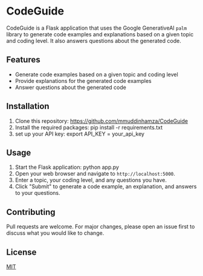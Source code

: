 # CodeGuide

CodeGuide is a Flask application that uses the Google GenerativeAI `palm` library to generate code examples and explanations based on a given topic and coding level. It also answers questions about the generated code.

## Features

- Generate code examples based on a given topic and coding level
- Provide explanations for the generated code examples
- Answer questions about the generated code

## Installation

1. Clone this repository: https://github.com/mmuddinhamza/CodeGuide
2. Install the required packages: pip install -r requirements.txt
3. set up your API key: export API_KEY = your_api_key


## Usage

1. Start the Flask application: python app.py
2. Open your web browser and navigate to `http://localhost:5000`.
3. Enter a topic, your coding level, and any questions you have.
4. Click "Submit" to generate a code example, an explanation, and answers to your questions.

## Contributing

Pull requests are welcome. For major changes, please open an issue first to discuss what you would like to change.

## License

[MIT](https://choosealicense.com/licenses/mit/)
